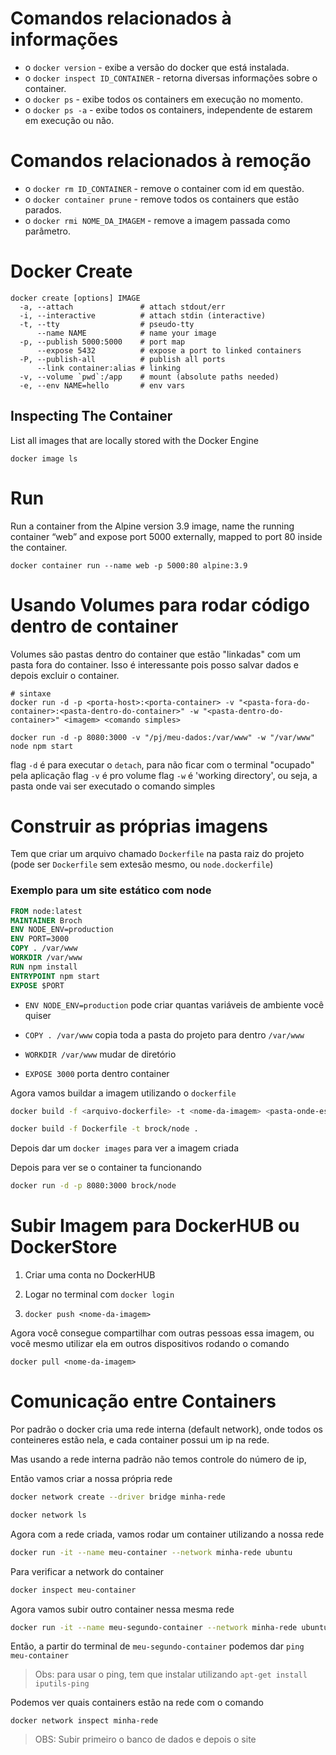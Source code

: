 # Comandos relacionados à informações

- o `docker version` - exibe a versão do docker que está instalada.
- o `docker inspect ID_CONTAINER` - retorna diversas informações sobre o container.
- o `docker ps` - exibe todos os containers em execução no momento.
- o `docker ps -a` - exibe todos os containers, independente de estarem em execução ou não.

# Comandos relacionados à remoção

- o `docker rm ID_CONTAINER` - remove o container com id em questão.
- o `docker container prune` - remove todos os containers que estão parados.
- o `docker rmi NOME_DA_IMAGEM` - remove a imagem passada como parâmetro.

# Docker Create

```
docker create [options] IMAGE
  -a, --attach               # attach stdout/err
  -i, --interactive          # attach stdin (interactive)
  -t, --tty                  # pseudo-tty
      --name NAME            # name your image
  -p, --publish 5000:5000    # port map
      --expose 5432          # expose a port to linked containers
  -P, --publish-all          # publish all ports
      --link container:alias # linking
  -v, --volume `pwd`:/app    # mount (absolute paths needed)
  -e, --env NAME=hello       # env vars
```

## Inspecting The Container

List all images that are locally stored with
the Docker Engine

`docker image ls`

# Run

Run a container from the Alpine version 3.9 image, name the running container “web” and expose port 5000 externally, mapped to port 80 inside the container.

`docker container run --name web -p 5000:80 alpine:3.9`

# Usando Volumes para rodar código dentro de container

Volumes são pastas dentro do container que estão "linkadas" com um pasta fora do container. Isso é interessante pois posso salvar dados e depois excluir o container.

```shell
# sintaxe
docker run -d -p <porta-host>:<porta-container> -v "<pasta-fora-do-container>:<pasta-dentro-do-container>" -w "<pasta-dentro-do-container>" <imagem> <comando simples>

docker run -d -p 8080:3000 -v "/pj/meu-dados:/var/www" -w "/var/www" node npm start

```

flag `-d` é para executar o `detach`, para não ficar com o terminal "ocupado" pela aplicação
flag `-v` é pro volume
flag `-w` é 'working directory', ou seja, a pasta onde vai ser executado o comando simples

# Construir as próprias imagens

Tem que criar um arquivo chamado `Dockerfile` na pasta raiz do projeto (pode ser `Dockerfile` sem extesão mesmo, ou `node.dockerfile`)

### Exemplo para um site estático com node

```dockerfile
FROM node:latest
MAINTAINER Broch
ENV NODE_ENV=production
ENV PORT=3000
COPY . /var/www
WORKDIR /var/www
RUN npm install
ENTRYPOINT npm start
EXPOSE $PORT
```

- `ENV NODE_ENV=production` pode criar quantas variáveis de ambiente você quiser

- `COPY . /var/www` copia toda a pasta do projeto para dentro `/var/www`

- `WORKDIR /var/www` mudar de diretório

- `EXPOSE 3000` porta dentro container

Agora vamos buildar a imagem utilizando o `dockerfile`

```sh
docker build -f <arquivo-dockerfile> -t <nome-da-imagem> <pasta-onde-esta-projeto>

docker build -f Dockerfile -t brock/node .
```

Depois dar um `docker images` para ver a imagem criada

Depois para ver se o container ta funcionando

```sh
docker run -d -p 8080:3000 brock/node
```

# Subir Imagem para DockerHUB ou DockerStore

1. Criar uma conta no DockerHUB

2. Logar no terminal com `docker login`

3. `docker push <nome-da-imagem>`

Agora você consegue compartilhar com outras pessoas essa imagem, ou você mesmo utilizar ela em outros dispositivos rodando o comando

`docker pull <nome-da-imagem>`

# Comunicação entre Containers

Por padrão o docker cria uma rede interna (default network), onde todos os conteineres estão nela, e cada container possui um ip na rede.

Mas usando a rede interna padrão não temos controle do número de ip,

Então vamos criar a nossa própria rede

```sh
docker network create --driver bridge minha-rede

```

```sh
docker network ls
```

Agora com a rede criada, vamos rodar um container utilizando a nossa rede

```sh
docker run -it --name meu-container --network minha-rede ubuntu
```

Para verificar a network do container

```sh
docker inspect meu-container
```

Agora vamos subir outro container nessa mesma rede

```sh
docker run -it --name meu-segundo-container --network minha-rede ubuntu
```

Então, a partir do terminal de `meu-segundo-container` podemos dar `ping meu-container`

> Obs: para usar o ping, tem que instalar utilizando `apt-get install iputils-ping`

Podemos ver quais containers estão na rede com o comando

```
docker network inspect minha-rede
```

> OBS: Subir primeiro o banco de dados e depois o site
